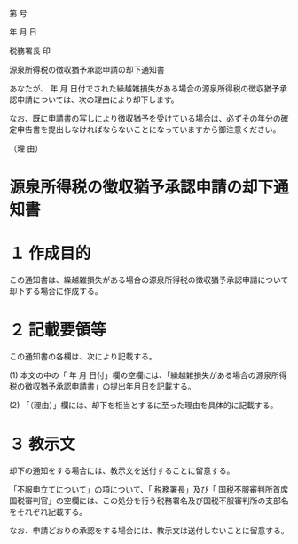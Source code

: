 第 号

年 月 日

税務署長 印

源泉所得税の徴収猶予承認申請の却下通知書

あなたが、 年 月 日付でされた繰越雑損失がある場合の源泉所得税の徴収猶予承認申請については、次の理由により却下します。

なお、既に申請書の写しにより徴収猶予を受けている場合は、必ずその年分の確定申告書を提出しなければならないことになっていますから御注意ください。

（理 由）

# 源泉所得税の徴収猶予承認申請の却下通知書

# １ 作成目的

この通知書は、繰越雑損失がある場合の源泉所得税の徴収猶予承認申請について却下する場合に作成する。

# ２ 記載要領等

この通知書の各欄は、次により記載する。

(1) 本文の中の「 年 月 日付」欄の空欄には、「繰越雑損失がある場合の源泉所得税の徴収猶予承認申請書」の提出年月日を記載する。

(2) 「（理由）」欄には、却下を相当とするに至った理由を具体的に記載する。

# ３ 教示文

却下の通知をする場合には、教示文を送付することに留意する。

「不服申立てについて」の項について、「 税務署長」及び「 国税不服審判所首席国税審判官」の空欄には、この処分を行う税務署名及び国税不服審判所の支部名をそれぞれ記載する。

なお、申請どおりの承認をする場合には、教示文は送付しないことに留意する。